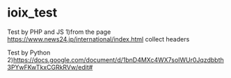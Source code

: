 # ioix_test
Test by PHP and JS
1)from the page https://www.news24.jp/international/index.html
collect headers

Test by Python
2)https://docs.google.com/document/d/1bnD4MXc4WX7soIWUr0Jqzdbbth3PYwFKwTkxCGRkRVw/edit#
